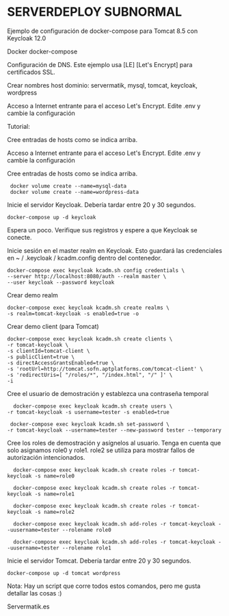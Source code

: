 # SERVERDEPLOY SUBNORMAL


Ejemplo de configuración de docker-compose para Tomcat 8.5 con Keycloak 12.0

Docker docker-compose

Configuración de DNS. Este ejemplo usa [LE] [Let's Encrypt] para certificados SSL.

Crear nombres host dominio: servermatik, mysql, tomcat, keycloak, wordpress

Acceso a Internet entrante para el acceso Let's Encrypt. Edite .env y cambie la configuración


Tutorial:

Cree entradas de hosts como se indica arriba.


Acceso a Internet entrante para el acceso Let's Encrypt. Edite .env y cambie la configuración





Cree entradas de hosts como se indica arriba.


     docker volume create --name=mysql-data
     docker volume create --name=wordpress-data




Inicie el servidor Keycloak. Debería tardar entre 20 y 30 segundos.


  
    docker-compose up -d keycloak



Espera un poco. Verifique sus registros y espere a que Keycloak se conecte.

Inicie sesión en el master realm en Keycloak. Esto guardará las credenciales en ~ / .keycloak / kcadm.config dentro del contenedor.



    docker-compose exec keycloak kcadm.sh config credentials \
    --server http://localhost:8080/auth --realm master \
    --user keycloak --password keycloak
    
    
    
Crear demo realm

    docker-compose exec keycloak kcadm.sh create realms \
    -s realm=tomcat-keycloak -s enabled=true -o
    
    
    
Crear  demo client (para Tomcat)

    docker-compose exec keycloak kcadm.sh create clients \
    -r tomcat-keycloak \
    -s clientId=tomcat-client \
    -s publicClient=true \
    -s directAccessGrantsEnabled=true \
    -s 'rootUrl=http://tomcat.sofn.aptplatforms.com/tomcat-client' \
    -s 'redirectUris=[ "/roles/*", "/index.html", "/" ]' \
    -i
    
    
    
Cree el usuario de demostración y establezca una contraseña temporal

      docker-compose exec keycloak kcadm.sh create users \
    -r tomcat-keycloak -s username=tester -s enabled=true

     docker-compose exec keycloak kcadm.sh set-password \
    -r tomcat-keycloak --username=tester --new-password tester --temporary
    
    
Cree los roles de demostración y asígnelos al usuario. Tenga en cuenta que solo asignamos role0 y role1. role2 se utiliza para mostrar fallos de autorización intencionados.


      docker-compose exec keycloak kcadm.sh create roles -r tomcat-keycloak -s name=role0

      docker-compose exec keycloak kcadm.sh create roles -r tomcat-keycloak -s name=role1

      docker-compose exec keycloak kcadm.sh create roles -r tomcat-keycloak -s name=role2

      docker-compose exec keycloak kcadm.sh add-roles -r tomcat-keycloak --uusername=tester --rolename role0

      docker-compose exec keycloak kcadm.sh add-roles -r tomcat-keycloak --uusername=tester --rolename role1
  
  
  
Inicie el servidor Tomcat. Debería tardar entre 20 y 30 segundos.


    docker-compose up -d tomcat wordpress
  
  
  
    
Nota: Hay un script que corre todos estos comandos, pero me gusta detallar las cosas :)

Servermatik.es
